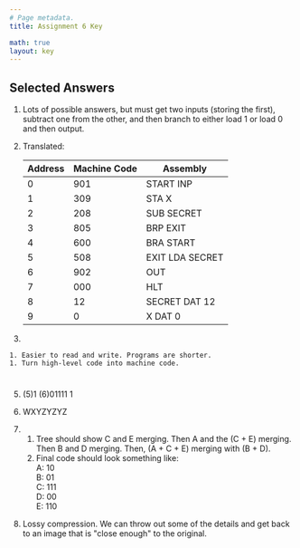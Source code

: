 ```yaml
---
# Page metadata.
title: Assignment 6 Key

math: true
layout: key
---
```


## Selected Answers

1.  Lots of possible answers, but must get two inputs (storing the first),
subtract one from the other, and then branch to either load 1 or load 0 and
then output.

2.  Translated:

    | Address   | Machine   Code   | Assembly   |
    |-  |-  |-  |
    | 0   | 901   | START   INP   |
    | 1   | 309   | STA   X   |
    | 2   | 208   | SUB   SECRET   |
    | 3   | 805   | BRP   EXIT   |
    | 4   | 600   | BRA   START   |
    | 5   | 508   | EXIT   LDA SECRET   |
    | 6   | 902   | OUT   |
    | 7   | 000   | HLT   |
    | 8   | 12   | SECRET   DAT 12   |
    | 9   | 0   | X   DAT 0   |

3.  

    1. Easier to read and write. Programs are shorter.
    1. Turn high-level code into machine code.

#

5. (5)1 (6)01111 1

1. WXYZYZYZ

1.  
    1.  Tree should show C and E merging. Then A and the (C + E) merging.
    Then B and D merging. Then, (A + C + E) merging with (B + D).
    1.  Final code should look something like:  
        A: 10  
        B: 01  
        C: 111  
        D: 00  
        E: 110

1. Lossy compression. We can throw out some of the details and get back to an image that
is "close enough" to the original.
